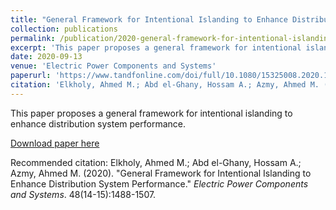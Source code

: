 ```yaml
---
title: "General Framework for Intentional Islanding to Enhance Distribution System Performance"
collection: publications
permalink: /publication/2020-general-framework-for-intentional-islanding-to-enhance-distribution-system-performance
excerpt: 'This paper proposes a general framework for intentional islanding to enhance distribution system performance.'
date: 2020-09-13
venue: 'Electric Power Components and Systems'
paperurl: 'https://www.tandfonline.com/doi/full/10.1080/15325008.2020.1856227'
citation: 'Elkholy, Ahmed M.; Abd el-Ghany, Hossam A.; Azmy, Ahmed M. (2020). &quot;General Framework for Intentional Islanding to Enhance Distribution System Performance.&quot; <i>Electric Power Components and Systems</i>. 48(14-15):1488-1507.'
---
```

This paper proposes a general framework for intentional islanding to enhance distribution system performance.

[Download paper here](https://www.tandfonline.com/doi/full/10.1080/15325008.2020.1856227)

Recommended citation: Elkholy, Ahmed M.; Abd el-Ghany, Hossam A.; Azmy, Ahmed M. (2020). "General Framework for Intentional Islanding to Enhance Distribution System Performance." <i>Electric Power Components and Systems</i>. 48(14-15):1488-1507.